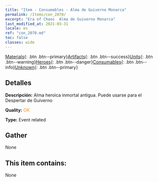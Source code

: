 ```yaml
---
title: "Item - Consumables - Alma de Guiverno Monarca"
permalink: /Items/con_2070/
excerpt: "Era of Chaos  Alma de Guiverno Monarca"
last_modified_at: 2021-03-31
locale: es
ref: "con_2070.md"
toc: false
classes: wide
---
```

 [Materials](/es/Items/){: .btn .btn--primary}[Artifacts](/es/Items/Artifacts/){: .btn .btn--success}[Units](/es/Items/Units/){: .btn .btn--warning}[Heroes](/es/Items/Heroes/){: .btn .btn--danger}[Consumables](/es/Items/Consumables/){: .btn .btn--info}[Unknown](/es/Items/Unknown/){: .btn .btn--primary}

## Detalles
 **Descripción:** Alma heroica inmortal antigua. Puede usarse para el Despertar de Guiverno

 **Quality:** <span style="color: #FF8C00">OK</span>

 **Type:** Event related

## Gather

  None

## This item contains:

  None

